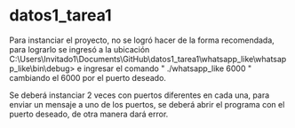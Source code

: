 # datos1_tarea1

Para instanciar el proyecto, no se logró hacer de la forma recomendada, para lograrlo se ingresó a la ubicación C:\Users\Invitado1\Documents\GitHub\datos1_tarea1\whatsapp_like\whatsapp_like\bin\debug> e ingresar el comando " ./whatsapp_like 6000 " cambiando el 6000 por el puerto deseado.

Se deberá instanciar 2 veces con puertos diferentes en cada una, para enviar un mensaje a uno de los puertos, se deberá abrir el programa con el puerto deseado, de otra manera dará error.
